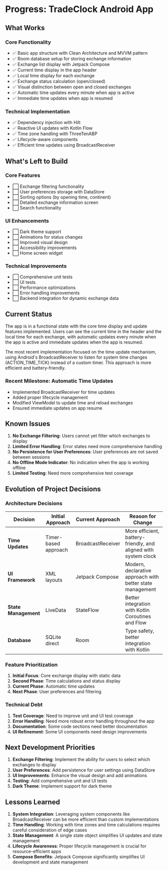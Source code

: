 # Progress: TradeClock Android App

## What Works

### Core Functionality
- ✅ Basic app structure with Clean Architecture and MVVM pattern
- ✅ Room database setup for storing exchange information
- ✅ Exchange list display with Jetpack Compose
- ✅ Current time display in the app header
- ✅ Local time display for each exchange
- ✅ Exchange status calculation (open/closed)
- ✅ Visual distinction between open and closed exchanges
- ✅ Automatic time updates every minute when app is active
- ✅ Immediate time updates when app is resumed

### Technical Implementation
- ✅ Dependency injection with Hilt
- ✅ Reactive UI updates with Kotlin Flow
- ✅ Time zone handling with ThreeTenABP
- ✅ Lifecycle-aware components
- ✅ Efficient time updates using BroadcastReceiver

## What's Left to Build

### Core Features
- ⬜ Exchange filtering functionality
- ⬜ User preferences storage with DataStore
- ⬜ Sorting options (by opening time, continent)
- ⬜ Detailed exchange information screen
- ⬜ Search functionality

### UI Enhancements
- ⬜ Dark theme support
- ⬜ Animations for status changes
- ⬜ Improved visual design
- ⬜ Accessibility improvements
- ⬜ Home screen widget

### Technical Improvements
- ⬜ Comprehensive unit tests
- ⬜ UI tests
- ⬜ Performance optimizations
- ⬜ Error handling improvements
- ⬜ Backend integration for dynamic exchange data

## Current Status

The app is in a functional state with the core time display and update features implemented. Users can see the current time in the header and the local time for each exchange, with automatic updates every minute when the app is active and immediate updates when the app is resumed.

The most recent implementation focused on the time update mechanism, using Android's BroadcastReceiver to listen for system time changes (ACTION_TIME_TICK) instead of a custom timer. This approach is more efficient and battery-friendly.

### Recent Milestone: Automatic Time Updates
- Implemented BroadcastReceiver for time updates
- Added proper lifecycle management
- Modified ViewModel to update time and reload exchanges
- Ensured immediate updates on app resume

## Known Issues

1. **No Exchange Filtering**: Users cannot yet filter which exchanges to display
2. **Limited Error Handling**: Error states need more comprehensive handling
3. **No Persistence for User Preferences**: User preferences are not saved between sessions
4. **No Offline Mode Indicator**: No indication when the app is working offline
5. **Limited Testing**: Need more comprehensive test coverage

## Evolution of Project Decisions

### Architecture Decisions

| Decision | Initial Approach | Current Approach | Reason for Change |
|----------|------------------|------------------|-------------------|
| **Time Updates** | Timer-based approach | BroadcastReceiver | More efficient, battery-friendly, and aligned with system clock |
| **UI Framework** | XML layouts | Jetpack Compose | Modern, declarative approach with better state management |
| **State Management** | LiveData | StateFlow | Better integration with Kotlin Coroutines and Flow |
| **Database** | SQLite direct | Room | Type safety, better integration with Kotlin |

### Feature Prioritization

1. **Initial Focus**: Core exchange display with static data
2. **Second Phase**: Time calculations and status display
3. **Current Phase**: Automatic time updates
4. **Next Phase**: User preferences and filtering

### Technical Debt

1. **Test Coverage**: Need to improve unit and UI test coverage
2. **Error Handling**: Need more robust error handling throughout the app
3. **Documentation**: Some code sections need better documentation
4. **UI Refinement**: Some UI components need design improvements

## Next Development Priorities

1. **Exchange Filtering**: Implement the ability for users to select which exchanges to display
2. **User Preferences**: Add persistence for user settings using DataStore
3. **UI Improvements**: Enhance the visual design and add animations
4. **Testing**: Add comprehensive unit and UI tests
5. **Dark Theme**: Implement support for dark theme

## Lessons Learned

1. **System Integration**: Leveraging system components like BroadcastReceiver can be more efficient than custom implementations
2. **Time Handling**: Working with time zones and time calculations requires careful consideration of edge cases
3. **State Management**: A single state object simplifies UI updates and state management
4. **Lifecycle Awareness**: Proper lifecycle management is crucial for resource-efficient apps
5. **Compose Benefits**: Jetpack Compose significantly simplifies UI development and state management